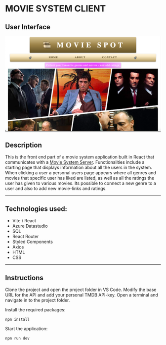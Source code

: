 # MOVIE SYSTEM CLIENT

## User Interface

![Alt Text](moviesystem.png)

## Description 

This is the front end part of a movie system application built in React that communicates with a [Movie System Server](https://github.com/AnnaAxelsson051/Movie-System-Server). 
Functionalities include a starting page that displays information about all the users in the system. When clicking a user a personal users page appears where all genres and movies that specific user has liked are listed, as well as all the ratings the user has given to various movies. Its possible to connect a new genre to a user and also to add new movie-links and ratings.

---

## Technologies used:

- Vite / React
- Azure Datastudio
- SQL
- React Router
- Styled Components
- Axios
- HTML
- CSS

---

## Instructions 

Clone the project and open the project folder in VS Code. Modify the base URL for the API and add your personal TMDB API-key. Open a terminal and navigate in to the project folder.

Install the required packages:

```
npm install 
```
Start the application:
```
npm run dev 
```